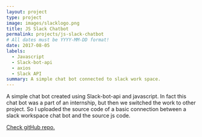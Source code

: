 ```yaml
---
layout: project
type: project
image: images/slacklogo.png
title: JS Slack Chatbot
permalink: projects/js-slack-chatbot
# All dates must be YYYY-MM-DD format!
date: 2017-08-05
labels:
  - Javascript
  - Slack-bot-api
  - axios
  - Slack API
summary: A simple chat bot connected to slack work space.
---
```


A simple chat bot created using Slack-bot-api and javascript. In fact this chat bot was a part of an internship, but then we switched the work to other project. So I uploaded the source code of a basic connection between a slack workspace chat bot and the source js code. 


<a href="https://github.com/Kaygi22/js-slack-chat-bot"><i class="large github icon"> </i> Check gitHub repo.</a>




